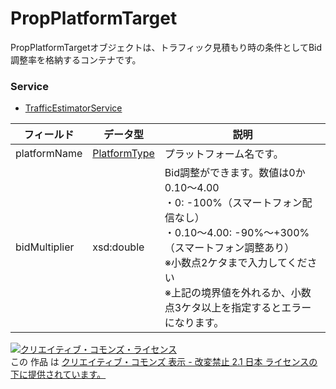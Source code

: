# PropPlatformTarget
PropPlatformTargetオブジェクトは、トラフィック見積もり時の条件としてBid調整率を格納するコンテナです。
### Service
+ [TrafficEstimatorService](../services/TrafficEstimatorService.md)

| フィールド | データ型 | 説明 | 
|---|---|---|
| platformName|<a href="../data/PlatformType.md">PlatformType</a> | プラットフォーム名です。 |
| bidMultiplier| xsd:double| Bid調整ができます。数値は0か0.10〜4.00<br>・0: -100%（スマートフォン配信なし）<br>・0.10〜4.00: -90%〜+300%（スマートフォン調整あり）<br>※小数点2ケタまで入力してください<br>※上記の境界値を外れるか、小数点3ケタ以上を指定するとエラーになります。 |
<a rel="license" href="http://creativecommons.org/licenses/by-nd/2.1/jp/"><img alt="クリエイティブ・コモンズ・ライセンス" style="border-width:0" src="https://i.creativecommons.org/l/by-nd/2.1/jp/88x31.png" /></a><br />この 作品 は <a rel="license" href="http://creativecommons.org/licenses/by-nd/2.1/jp/">クリエイティブ・コモンズ 表示 - 改変禁止 2.1 日本 ライセンスの下に提供されています。</a>
